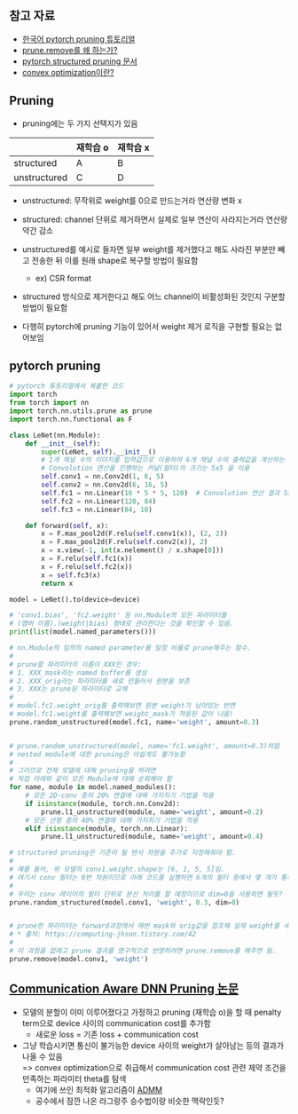 ## 참고 자료
- [한국어 pytorch pruning 튜토리얼](https://tutorials.pytorch.kr/intermediate/pruning_tutorial.html)
- [prune.remove를 왜 하는가?](https://computing-jhson.tistory.com/42)
- [pytorch structured pruning 문서](https://pytorch.org/docs/stable/generated/torch.nn.utils.prune.ln_structured.html)
- [convex optimization이란?](https://audrb1999.tistory.com/70)

## Pruning
- pruning에는 두 가지 선택지가 있음

||재학습 o|재학습 x|
|-|-|-|
|structured|A|B|
|unstructured|C|D|

- unstructured: 무작위로 weight를 0으로 만드는거라 연산량 변화 x
- structured: channel 단위로 제거하면서 실제로 일부 연산이 사라지는거라 연산량 약간 감소
- unstructured를 예시로 들자면 일부 weight를 제거했다고 해도 사라진 부분만 빼고 전송한 뒤 이를 원래 shape로 복구할 방법이 필요함
    - ex) CSR format
- structured 방식으로 제거한다고 해도 어느 channel이 비활성화된 것인지 구분할 방법이 필요함

- 다행히 pytorch에 pruning 기능이 있어서 weight 제거 로직을 구현할 필요는 없어보임


## pytorch pruning
```python
# pytorch 튜토리얼에서 복붙한 코드
import torch
from torch import nn
import torch.nn.utils.prune as prune
import torch.nn.functional as F

class LeNet(nn.Module):
    def __init__(self):
        super(LeNet, self).__init__()
        # 1개 채널 수의 이미지를 입력값으로 이용하여 6개 채널 수의 출력값을 계산하는 방식
        # Convolution 연산을 진행하는 커널(필터)의 크기는 5x5 을 이용
        self.conv1 = nn.Conv2d(1, 6, 5)
        self.conv2 = nn.Conv2d(6, 16, 5)
        self.fc1 = nn.Linear(16 * 5 * 5, 120)  # Convolution 연산 결과 5x5 크기의 16 채널 수의 이미지
        self.fc2 = nn.Linear(120, 84)
        self.fc3 = nn.Linear(84, 10)

    def forward(self, x):
        x = F.max_pool2d(F.relu(self.conv1(x)), (2, 2))
        x = F.max_pool2d(F.relu(self.conv2(x)), 2)
        x = x.view(-1, int(x.nelement() / x.shape[0]))
        x = F.relu(self.fc1(x))
        x = F.relu(self.fc2(x))
        x = self.fc3(x)
        return x

model = LeNet().to(device=device)

# 'conv1.bias', 'fc2.weight' 등 nn.Module의 모든 파라미터를
# (멤버 이름).(weight|bias) 형태로 관리한다는 것을 확인할 수 있음.
print(list(model.named_parameters()))

# nn.Module의 임의의 named parameter를 일정 비율로 prune해주는 함수.
#
# prune할 파라미터의 이름이 XXX인 경우:
# 1. XXX_mask라는 named buffer를 생성
# 2. XXX_orig라는 파라미터를 새로 만들어서 원본을 보존
# 3. XXX는 prune된 파라미터로 교체
#
# model.fc1.weight_orig를 출력해보면 원본 weight가 남아있는 반면
# model.fc1.weight를 출력해보면 weight_mask가 적용된 값이 나옴!
prune.random_unstructured(model.fc1, name='weight', amount=0.3)


# prune.random_unstructured(model, name='fc1.weight', amount=0.3)처럼
# nested module에 대한 pruning은 아쉽게도 불가능함
#
# 그러므로 전체 모델에 대해 pruning을 하려면
# 직접 아래와 같이 모든 Module에 대해 순회해야 함
for name, module in model.named_modules():
    # 모든 2D-conv 층의 20% 연결에 대해 가지치기 기법을 적용
    if isinstance(module, torch.nn.Conv2d):
        prune.l1_unstructured(module, name='weight', amount=0.2)
    # 모든 선형 층의 40% 연결에 대해 가지치기 기법을 적용
    elif isinstance(module, torch.nn.Linear):
        prune.l1_unstructured(module, name='weight', amount=0.4)

# structured pruning은 기준이 될 텐서 차원을 추가로 지정해줘야 함.
#
# 예를 들어, 위 모델의 conv1.weight.shape는 [6, 1, 5, 5]임.
# 여기서 conv 필터는 0번 차원이므로 아래 코드를 실행하면 6개의 필터 중에서 몇 개가 통째로 0으로 변함.
#
# 우리는 conv 레이어의 필터 단위로 분산 처리를 할 예정이므로 dim=0을 사용하면 될듯?
prune.random_structured(model.conv1, 'weight', 0.3, dim=0)


# prune한 파라미터는 forward과정에서 매번 mask와 orig값을 참조해 실제 weight를 새로 계산하게 됨.
# * 출처: https://computing-jhson.tistory.com/42
# 
# 이 과정을 없애고 prune 결과를 영구적으로 반영하려면 prune.remove를 해주면 됨.
prune.remove(model.conv1, 'weight')
```


## [Communication Aware DNN Pruning 논문](https://ieeexplore.ieee.org/stamp/stamp.jsp?tp=&arnumber=10229043)
- 모델의 분할이 이미 이루어졌다고 가정하고 pruning (재학습 o)을 할 때 penalty term으로 device 사이의 communication cost를 추가함
    - 새로운 loss = 기존 loss + communication cost
- 그냥 학습시키면 통신이 불가능한 device 사이의 weight가 살아남는 등의 결과가 나올 수 있음  
=> convex optimization으로 취급해서 communication cost 관련 제약 조건을 만족하는 파라미터 theta를 탐색
    - 여기에 쓰인 최적화 알고리즘이 [ADMM](https://convex-optimization-for-all.github.io/contents/chapter21/2021/03/29/21_01_Last_time_Dual_method,_Augmented_Lagrangian_method,_ADMM,_ADMM_in_scaled_form/)
    - 공수에서 잠깐 나온 라그랑주 승수법이랑 비슷한 맥락인듯?
